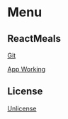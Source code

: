 # Menu
## ReactMeals
[Git](https://github.com/tombessa/ReactPortfolio/tree/master/ReactMeals)

[App Working](http://144.22.129.213/ReactMeals)

## License
[Unlicense](https://choosealicense.com/licenses/unlicense/)